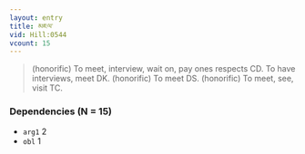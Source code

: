 ```yaml
---
layout: entry
title: མཇལ་
vid: Hill:0544
vcount: 15
---
```

> (honorific) To meet, interview, wait on, pay ones respects CD\. To have interviews, meet DK\. (honorific) To meet DS\. (honorific) To meet, see, visit TC\.


### Dependencies (N = 15)
* `arg1` 2
* `obl` 1
